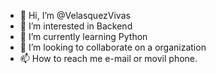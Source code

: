 - 👋 Hi, I’m @VelasquezVivas
- 👀 I’m interested in Backend 
- 🌱 I’m currently learning Python
- 💞️ I’m looking to collaborate on a organization
- 📫 How to reach me e-mail or movil phone.

<!---
VelasquezVivas/VelasquezVivas is a ✨ special ✨ repository because its `README.md` (this file) appears on your GitHub profile.
You can click the Preview link to take a look at your changes.
--->
